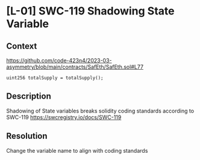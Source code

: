 # [L-01] SWC-119 Shadowing State Variable
## Context
https://github.com/code-423n4/2023-03-asymmetry/blob/main/contracts/SafEth/SafEth.sol#L77

```solidity
uint256 totalSupply = totalSupply();
```
## Description
Shadowing of State variables breaks solidity coding standards according to SWC-119
https://swcregistry.io/docs/SWC-119

## Resolution
Change the variable name to align with coding standards